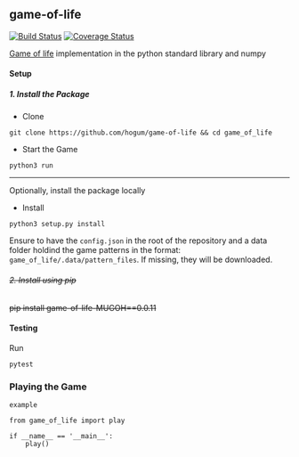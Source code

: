 ## game-of-life
[![Build Status](https://travis-ci.org/hogum/game-of-life.svg?branch=master)](https://travis-ci.org/hogum/game-of-life)
[![Coverage Status](https://coveralls.io/repos/github/hogum/game-of-life/badge.svg?branch=master)](https://coveralls.io/github/hogum/game-of-life?branch=master)

[Game of life](https://en.wikipedia.org/wiki/Conway%27s_Game_of_Life) implementation in the python standard library and numpy

#### Setup
##### 1. Install the Package
- Clone
```
git clone https://github.com/hogum/game-of-life && cd game_of_life
```

- Start the Game
```
python3 run
```

-------------------------

Optionally, install the package locally
- Install
```
python3 setup.py install
```
Ensure to have the `config.json` in the root of the repository
and a data folder holdind the game patterns in the format: `game_of_life/.data/pattern_files`. If missing, they will be downloaded.
###### ~~2. Install using pip~~


~~pip install game-of-life-MUGOH==0.0.11~~


#### Testing
Run
```
pytest
```

### Playing the Game
```
example

from game_of_life import play

if __name__ == '__main__':
    play()
```
